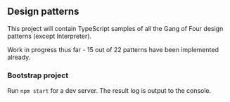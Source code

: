 ## Design patterns

This project will contain TypeScript samples of all the Gang of Four design patterns (except Interpreter).

Work in progress thus far - 15 out of 22 patterns have been implemented already.

### Bootstrap project

Run `npm start` for a dev server. The result log is output to the console.
